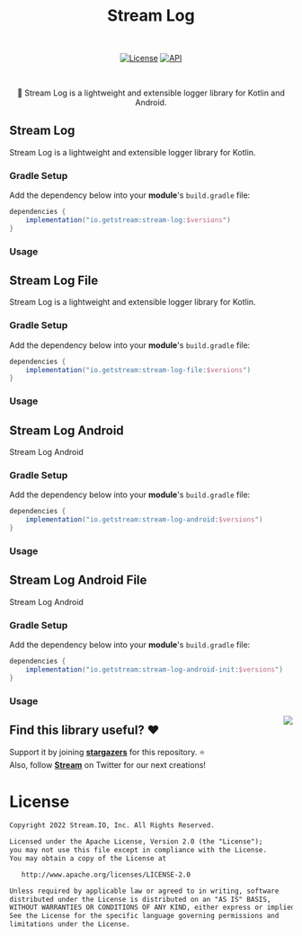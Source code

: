 <h1 align="center">Stream Log</h1></br>

<p align="center">
  <a href="https://opensource.org/licenses/Apache-2.0"><img alt="License" src="https://img.shields.io/badge/License-Apache%202.0-blue.svg"/></a>
  <a href="https://android-arsenal.com/api?level=21"><img alt="API" src="https://img.shields.io/badge/API-21%2B-brightgreen.svg?style=flat"/></a>
</p><br>

<p align="center">
📠 Stream Log is a lightweight and extensible logger library for Kotlin and Android.
</p>

## Stream Log

Stream Log is a lightweight and extensible logger library for Kotlin.

### Gradle Setup

Add the dependency below into your **module**'s `build.gradle` file:

```gradle
dependencies {
    implementation("io.getstream:stream-log:$versions")
}
```

### Usage


## Stream Log File

Stream Log is a lightweight and extensible logger library for Kotlin.

### Gradle Setup

Add the dependency below into your **module**'s `build.gradle` file:

```gradle
dependencies {
    implementation("io.getstream:stream-log-file:$versions")
}
```

### Usage


## Stream Log Android

Stream Log Android 

### Gradle Setup

Add the dependency below into your **module**'s `build.gradle` file:

```gradle
dependencies {
    implementation("io.getstream:stream-log-android:$versions")
}
```

### Usage


## Stream Log Android File

Stream Log Android 

### Gradle Setup

Add the dependency below into your **module**'s `build.gradle` file:

```gradle
dependencies {
    implementation("io.getstream:stream-log-android-init:$versions")
}
```

### Usage


<a href="https://getstream.io/chat/compose/tutorial/?utm_source=Github&utm_campaign=Devrel_oss&utm_medium=sketchbook"><img src="https://user-images.githubusercontent.com/24237865/146505581-a79e8f7d-6eda-4611-b41a-d60f0189e7d4.jpeg" align="right" /></a>

## Find this library useful? :heart:

Support it by joining __[stargazers](https://github.com/getStream/sketchbook-compose/stargazers)__ for this repository. :star: <br>
Also, follow **[Stream](https://twitter.com/getstream_io)** on Twitter for our next creations!

# License
```xml
Copyright 2022 Stream.IO, Inc. All Rights Reserved.

Licensed under the Apache License, Version 2.0 (the "License");
you may not use this file except in compliance with the License.
You may obtain a copy of the License at

   http://www.apache.org/licenses/LICENSE-2.0

Unless required by applicable law or agreed to in writing, software
distributed under the License is distributed on an "AS IS" BASIS,
WITHOUT WARRANTIES OR CONDITIONS OF ANY KIND, either express or implied.
See the License for the specific language governing permissions and
limitations under the License.
```
